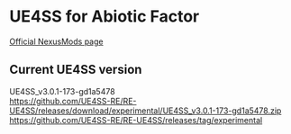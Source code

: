# UE4SS for Abiotic Factor
[Official NexusMods page](https://www.nexusmods.com/abioticfactor/mods/35)

## Current UE4SS version
UE4SS_v3.0.1-173-gd1a5478  
https://github.com/UE4SS-RE/RE-UE4SS/releases/download/experimental/UE4SS_v3.0.1-173-gd1a5478.zip  
https://github.com/UE4SS-RE/RE-UE4SS/releases/tag/experimental